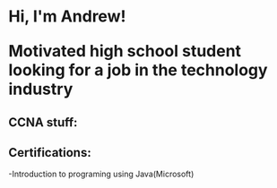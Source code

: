 <h1> Hi, I'm Andrew! </h> 
<p>Motivated high school student looking for a job in the technology industry </p>  

<h2> CCNA stuff: </h2> 


<h2> Certifications: </h2> 
-Introduction to programing using Java(Microsoft)
